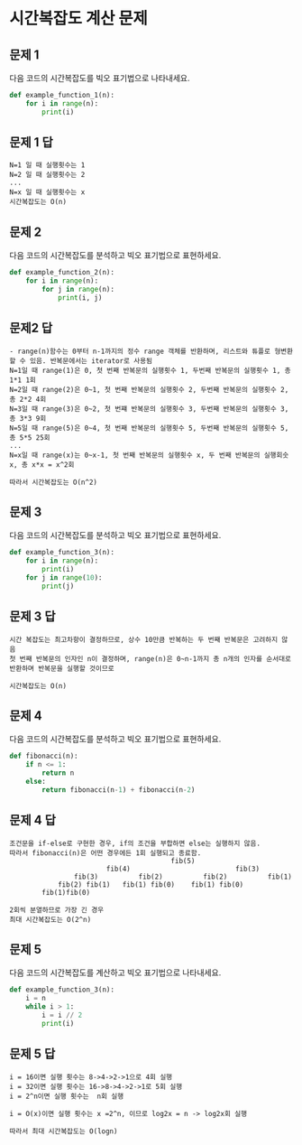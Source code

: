 # 시간복잡도 계산 문제

## 문제 1
다음 코드의 시간복잡도를 빅오 표기법으로 나타내세요.
```python
def example_function_1(n):
    for i in range(n):
        print(i)
```

##  문제 1 답
```
N=1 일 때 실행횟수는 1
N=2 일 때 실행횟수는 2
...
N=x 일 때 실행횟수는 x
시간복잡도는 O(n)
```

## 문제 2
다음 코드의 시간복잡도를 분석하고 빅오 표기법으로 표현하세요.
```python
def example_function_2(n):
    for i in range(n):
        for j in range(n):
            print(i, j)
```

## 문제2 답
```
- range(n)함수는 0부터 n-1까지의 정수 range 객체를 반환하며, 리스트와 튜플로 형변환할 수 있음. 반복문에서는 iterator로 사용됨
N=1일 때 range(1)은 0, 첫 번째 반복문의 실행횟수 1, 두번째 반복문의 실행횟수 1, 총 1*1 1회
N=2일 때 range(2)은 0~1, 첫 번째 반복문의 실행횟수 2, 두번째 반복문의 실행횟수 2, 총 2*2 4회
N=3일 때 range(3)은 0~2, 첫 번쨰 반복문의 실행횟수 3, 두번째 반복문의 실행횟수 3, 총 3*3 9회
N=5일 때 range(5)은 0~4, 첫 번째 반복문의 실행횟수 5, 두번째 반복문의 실행횟수 5, 총 5*5 25회
...
N=x일 때 range(x)는 0~x-1, 첫 번째 반복문의 실행횟수 x, 두 번째 반복문의 실행회숫 x, 총 x*x = x^2회

따라서 시간복잡도는 O(n^2)
```

## 문제 3
다음 코드의 시간복잡도를 분석하고 빅오 표기법으로 표현하세요.
```python
def example_function_3(n):
    for i in range(n):
        print(i)
    for j in range(10):
        print(j)
```

## 문제 3 답
```
시간 복잡도는 최고차항이 결정하므로, 상수 10만큼 반복하는 두 번째 반복문은 고려하지 않음
첫 번째 반복문의 인자인 n이 결정하며, range(n)은 0~n-1까지 총 n개의 인자를 순서대로 반환하며 반복문을 실행할 것이므로

시간복잡도는 O(n)
```

## 문제 4
다음 코드의 시간복잡도를 분석하고 빅오 표기법으로 표현하세요.
```python
def fibonacci(n):
    if n <= 1:
        return n
    else:
        return fibonacci(n-1) + fibonacci(n-2)
```

## 문제 4 답
```
조건문을 if-else로 구현한 경우, if의 조건을 부합하면 else는 실행하지 않음.
따라서 fibonacci(n)은 어떤 경우에든 1회 실행되고 종료함.
                                        fib(5)
                        fib(4)                          fib(3)
                fib(3)          fib(2)          fib(2)          fib(1)
            fib(2) fib(1)   fib(1) fib(0)    fib(1) fib(0)
        fib(1)fib(0)

2회씩 분열하므로 가장 긴 경우
최대 시간복잡도는 O(2^n)
```

## 문제 5
다음 코드의 시간복잡도를 계산하고 빅오 표기법으로 나타내세요.
```python
def example_function_3(n):
    i = n
    while i > 1:
        i = i // 2
        print(i)
```

## 문제 5 답
```
i = 16이면 실행 횟수는 8->4->2->1으로 4회 실행
i = 32이면 실행 횟수는 16->8->4->2->1로 5회 실행
i = 2^n이면 실행 횟수는  n회 실행

i = O(x)이면 실행 횟수는 x =2^n, 이므로 log2x = n -> log2x회 실행

따라서 최대 시간복잡도는 O(logn)
```
